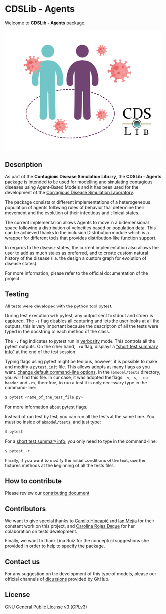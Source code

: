 # CDSLib - Agents

Welcome to **CDSLib - Agents** package.

![repo_logo](https://raw.githubusercontent.com/fenfisdi/cdslib_agents/dev/images/CDSLib_agents_white-background.png "CDSLib - Agents Logo")

## Description

As part of the **Contagious Disease Simulation Library**, the
**CDSLib - Agents** package is intended to be used for modelling and simulating
contagious diseases using Agent-Based Models and it has been used for the development
of the [Contagious Disease Simulation Laboratory](https://github.com/fenfisdi/cdslab).

The package consists of different implementations of a heterogeneous population
of agents following rules of behavior that determine their movement and the evolution
of their infectious and clinical states.

The current implementation allows Agents to move in a bidemensional space following
a distribution of velocities based on population data. This can be achieved thanks to
the inclusion Distribution module which is a wrapper for different tools that provides
distribution-like function support.

In regards to the disease states, the current implementation also allows the user to
add as much states as preferred, and to create custom natural history of the disease
(i.e. the design a custom graph for evolution of disease states).

For more information, please refer to the official documentation of the project.

## Testing

All tests were developed with the python tool pytest.

During test execution with pytest, any output sent to stdout and stderr is
[captured](https://docs.pytest.org/en/6.2.x/capture.html). The `-s` flag disables
all capturing and lets the user looks at all the outputs, this is very important
because the description of all the tests were typed in the docstring of each method
of the class.

The `-v` flag indicates to pytest run in [verbosity](https://docs.pytest.org/en/latest/how-to/output.html)
mode. This controls all the pytest outputs. On the other hand, `-rA` flag, displays
a [“short test summary info”](https://docs.pytest.org/en/6.2.x/usage.html#detailed-summary-report)
at the end of the test session.

Typing flags using pytest might be tedious, however, it is possible to make and
modify a `pytest.init` file. This allows adopts as many flags as you want.
[change default command-line options](https://docs.pytest.org/en/6.2.x/example/simple.html#how-to-change-command-line-options-defaults).
In the `abmodel/tests` directory, you will find this file. In our case, it was
adopted the flags: `-v`, `-s`, `--no-header` and `-rs`, therefore, to run a test
it is only necessary type in the command-line:

```python
$ pytest <name_of_the_test_file.py>
```

For more information about [pytest flags](https://docs.pytest.org/en/6.2.x/usage.html).

Instead of run test by test, you can run all the tests at the same time.
You must be inside of `abmodel/tests`, and just type:

```python
$ pytest
```

For a [short test summary info](https://docs.pytest.org/en/6.2.x/usage.html#detailed-summary-report),
you only need to type in the command-line:

```python
$ pytest -r
```

Finally, if you want to modify the initial conditions of the test, use the
fixtures methods at the beginning of all the tests files.

## How to contribute

Please review our [contributing document](https://github.com/fenfisdi/cdslab/blob/main/contributing.md)

## Contributors

We want to give special thanks to
[Camilo Hincapié](https://www.linkedin.com/in/camilo-hincapie-gutierrez/)
and [Ian Mejía](https://www.linkedin.com/in/ian-mejia-61aaa220b/) for their constant
work on this project, and [Carolina Rojas Duque](https://github.com/carolinarojasd)
for her colaboration on tests development.

Finally, we want to thank Lina Ruiz for the conceptual suggestions she provided in
order to help to specify the package.

## Contact us

For any suggestion on the development of this type of models, please our official
channels of [dicussions](https://github.com/fenfisdi/cdslib_agents/discussions)
provided by GitHub.

## License

[GNU General Public License v3 (GPLv3)](./LICENSE)
